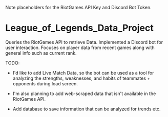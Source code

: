 Note placeholders for the RiotGames API Key and Discord Bot Token.

# League_of_Legends_Data_Project
Queries the RiotGames API to retrieve Data. Implemented a Discord bot for user interaction.
Focuses on player data from recent games along with general info such as current rank.

TODO:

- I'd like to add Live Match Data, so the bot can be used as a tool for analyzing the strengths, weaknesses, and habits of teammates + opponents during load screen.

- I'm also planning to add web-scraped data that isn't available in the RiotGames API.

- Add database to save information that can be analyzed for trends etc.
